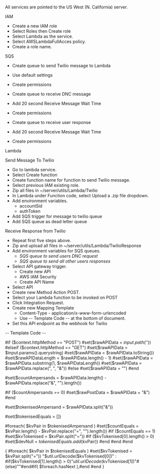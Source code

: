 All services are pointed to the US West (N. California) server.

IAM
- Create a new IAM role
- Select Roles then Create role
- Select Lambda as the service.
- Select AWSLambdaFullAcces policy.
- Create a role name.


SQS
- Create queue to send Twilio message to Lambda
- Use default settings
- Create permissions

- Create queue to receive DNC message
- Add 20 second Receive Message Wait Time
- Create permissions

- Create queue to receive user response
- Add 20 second Receive Message Wait Time
- Create permissions


Lambda

Send Message To Twilio
- Go to lambda service.
- Select Create function
- Create function name for function to send Twilio message. 
- Select previous IAM existing role.
- Zip all files in ~/server/utils/Lambda/Twilio
- In Lambda under Function code, select Upload a .zip file dropdown.
- Add environment variables.
  - accountSid
  - authToken
- Add SQS trigger for message to twilio queue
- Add SQS queue as dead letter queue

Receive Response from Twilio
- Repeat first five steps above.
- Zip  and upload all files in ~/server/utils/Lambda/TwilioResponse
- Add environment variables for SQS queues.
  - *SQS queue to send users DNC request*
  - *SQS queue to send all other users responses*
- Select API gateway trigger.
  - Create new API
  - AWS IAM Security
  - Create API Name
- Select API
- Create new Method Action POST.
- Select your Lambda function to be invoked on POST
- Click Integration Request.
- Create new Mapping Template
  - Content-Type - application/x-www-form-urlencoded
  - Use -- Template Code -- at the bottom of document.
- Set this API endpoint as the webhook for Twilio
  


-- Template Code --

#if ($context.httpMethod == "POST")
 #set($rawAPIData = $input.path('$'))
#elseif ($context.httpMethod == "GET")
 #set($rawAPIData = $input.params().querystring)
 #set($rawAPIData = $rawAPIData.toString())
 #set($rawAPIDataLength = $rawAPIData.length() - 1)
 #set($rawAPIData = $rawAPIData.substring(1, $rawAPIDataLength))
 #set($rawAPIData = $rawAPIData.replace(", ", "&"))
#else
 #set($rawAPIData = "")
#end

#set($countAmpersands = $rawAPIData.length() - $rawAPIData.replace("&", "").length())

#if ($countAmpersands == 0)
 #set($rawPostData = $rawAPIData + "&")
#end
 
#set($tokenisedAmpersand = $rawAPIData.split("&"))
 
#set($tokenisedEquals = [])

#foreach( $kvPair in $tokenisedAmpersand )
 #set($countEquals = $kvPair.length() - $kvPair.replace("=", "").length())
 #if ($countEquals == 1)
  #set($kvTokenised = $kvPair.split("="))
  #if ($kvTokenised[0].length() > 0)
   #set($devNull = $tokenisedEquals.add($kvPair))
  #end
 #end
#end

{
#foreach( $kvPair in $tokenisedEquals )
  #set($kvTokenised = $kvPair.split("="))
 "$util.urlDecode($kvTokenised[0])" : #if($kvTokenised[1].length() > 0)"$util.urlDecode($kvTokenised[1])"#{else}""#end#if( $foreach.hasNext ),#end
#end
}